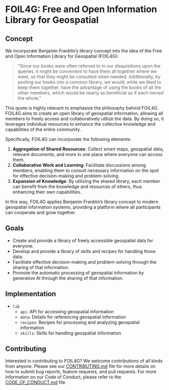 # FOIL4G: Free and Open Information Library for Geospatial

## Concept

We incorporate Benjamin Franklin’s library concept into the idea of the Free and Open Information Library for Geospatial (FOIL4G):

> "Since our books were often referred to in our disquisitions upon the queries, it might be convenient to have them all together where we meet, so that they might be consulted when needed. Additionally, by pooling our books into a common library, we would, while we liked to keep them together, have the advantage of using the books of all the other members, which would be nearly as beneficial as if each owned the whole."

This quote is highly relevant to emphasize the philosophy behind FOIL4G. FOIL4G aims to create an open library of geospatial information, allowing all members to freely access and collaboratively utilize the data. By doing so, it leverages individual resources to enhance the collective knowledge and capabilities of the entire community.

Specifically, FOIL4G can incorporate the following elements:

1. **Aggregation of Shared Resources**: Collect smart maps, geospatial data, relevant documents, and more in one place where everyone can access them.
2. **Collaborative Work and Learning**: Facilitate discussions among members, enabling them to consult necessary information on the spot for effective decision-making and problem-solving.
3. **Expansion of Knowledge**: By utilizing the shared library, each member can benefit from the knowledge and resources of others, thus enhancing their own capabilities.

In this way, FOIL4G applies Benjamin Franklin’s library concept to modern geospatial information systems, providing a platform where all participants can cooperate and grow together.

## Goals

- Create and provide a library of freely accessible geospatial data for everyone.
- Develop and provide a library of skills and recipes for handling those data.
- Facilitate effective decision-making and problem-solving through the sharing of that information.
- Promote the automatic processing of geospatial information by generative AI through the sharing of that information.

## Implementation

- `lib`
  - `api`: API for accessing geospatial information
  - `data`: Details for referencing geospatial information
  - `recipes`: Recipes for processing and analyzing geospatial information
  - `skills`: Skills for handling geospatial information

## Contributing

Interested in contributing to FOIL4G? We welcome contributions of all kinds from anyone. Please see our [CONTRIBUTING.md](CONTRIBUTING.md) file for more details on how to submit bug reports, feature requests, and pull requests. For more information on our Code of Conduct, please refer to the [CODE_OF_CONDUCT.md](CODE_OF_CONDUCT.md) file.

